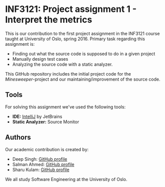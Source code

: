 # INF3121: Project assignment 1 - Interpret the metrics
This is our contribution to the first project assignment in the INF3121 course taught at University of Oslo, spring 2016. Primary task regarding this assignment is:

* Finding out what the source code is supposed to do in a given project
* Manually design test cases
* Analyzing the source code with a static analyzer.

This GitHub repository includes the initial project code for the *Minesweeper*-project and our maintaining/improvement of the source code.

## Tools
For solving this assignment we've used the following tools:
* **IDE:** [IntelliJ](https://www.jetbrains.com/idea/) by JetBrains
* **Static Analyzer:** Source Monitor

## Authors
Our academic contribution is created by:
* Deep Singh: [GitHub profile](https://github.com/perelan)
* Salman Ahmed: [GitHub profile](https://github.com/Salmanah)
* Sharu Kulam: [GitHub profile](https://github.com/sharu95)

We all study Software Engineering at the University of Oslo.
